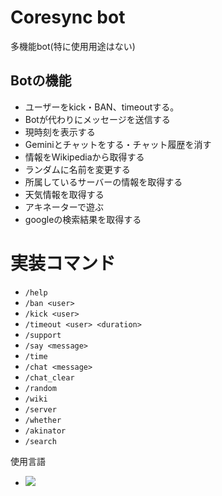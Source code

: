 # Coresync bot
多機能bot(特に使用用途はない)

## Botの機能
- ユーザーをkick・BAN、timeoutする。
- Botが代わりにメッセージを送信する
- 現時刻を表示する
- Geminiとチャットをする・チャット履歴を消す
- 情報をWikipediaから取得する
- ランダムに名前を変更する
- 所属しているサーバーの情報を取得する
- 天気情報を取得する
- アキネーターで遊ぶ
- googleの検索結果を取得する

# 実装コマンド
- `/help`
- `/ban <user>`
- `/kick <user>`
- `/timeout <user> <duration>`
- `/support`
- `/say <message>`
- `/time`
- `/chat <message>`
- `/chat_clear`
- `/random`
- `/wiki`
- `/server`
- `/whether`
- `/akinator`
- `/search`

使用言語
- <img src="https://img.shields.io/badge/-Python-3776AB.svg?logo=Python&style=popout">
